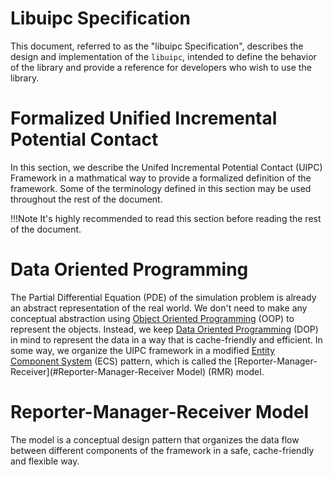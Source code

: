 # Libuipc Specification

This document, referred to as the "libuipc Specification", describes the design and implementation of the `libuipc`, intended to define the behavior of the library and provide a reference for developers who wish to use the library.

# Formalized Unified Incremental Potential Contact

In this section, we describe the Unifed Incremental Potential Contact (UIPC) Framework in a mathmatical way to provide a formalized definition of the framework. Some of the terminology defined in this section may be used throughout the rest of the document.

!!!Note
    It's highly recommended to read this section before reading the rest of the document.

# Data Oriented Programming

The Partial Differential Equation (PDE) of the simulation problem is already an abstract representation of the real world. We don't need to make any conceptual abstraction using [Object Oriented Programming](https://en.wikipedia.org/wiki/Object-oriented_programming) (OOP) to represent the objects. Instead, we keep [Data Oriented Programming](https://en.wikipedia.org/wiki/Data-oriented_design) (DOP) in mind to represent the data in a way that is cache-friendly and efficient. In some way, we organize the UIPC framework in a modified [Entity Component System](https://en.wikipedia.org/wiki/Entity_component_system) (ECS) pattern, which is called the [Reporter-Manager-Receiver](#Reporter-Manager-Receiver Model) (RMR) model.

# Reporter-Manager-Receiver Model

The model is a conceptual design pattern that organizes the data flow between different components of the framework in a safe, cache-friendly and flexible way.